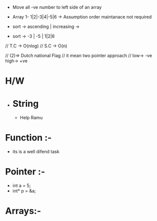 - Move all -ve number to left side of an array
- Array 1-   1|2|-3|4|-5|6   -> Assumption order maintanace not required
- sort -> ascending | increasing ->


- sort -> -3 | -5 | 1|2|6

// T.C -> O(nlog)
// S.C -> O(n)

// (2)=> Dutch national Flag 
// it mean two pointer approach
// low-> -ve   high-> +ve

# H/W 
- # String
    - Help Ramu


# Function :-
- its is a well difend task

# Pointer :-
- int a = 5;
- int* p = &a; 

# Arrays:-
